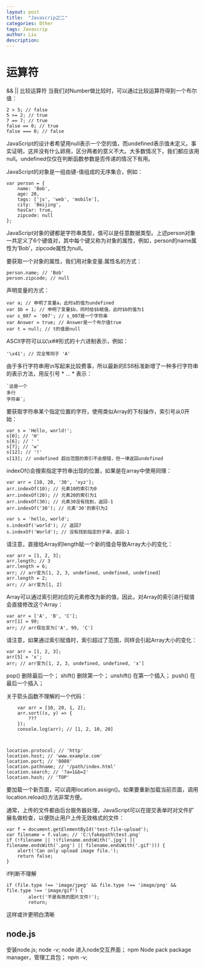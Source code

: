 ```yaml
---
layout: post
title:  "Javascrip之二"
categories: Other
tags: Javascrip
author: Liu
description: 
---
```


# 运算符

&&
||
比较运算符
当我们对Number做比较时，可以通过比较运算符得到一个布尔值：  

    2 > 5; // false
    5 >= 2; // true
    7 == 7; // true
    false == 0; // true
    false === 0; // false

JavaScript的设计者希望用null表示一个空的值，而undefined表示值未定义。事实证明，这并没有什么卵用，区分两者的意义不大。大多数情况下，我们都应该用null。undefined仅仅在判断函数参数是否传递的情况下有用。

JavaScript的对象是一组由键-值组成的无序集合，例如：

    var person = {
        name: 'Bob',
        age: 20,
        tags: ['js', 'web', 'mobile'],
        city: 'Beijing',
        hasCar: true,
        zipcode: null
    };

JavaScript对象的键都是字符串类型，值可以是任意数据类型。上述person对象一共定义了6个键值对，其中每个键又称为对象的属性，例如，person的name属性为'Bob'，zipcode属性为null。

要获取一个对象的属性，我们用对象变量.属性名的方式：

    person.name; // 'Bob'
    person.zipcode; // null

声明变量的方式：

    var a; // 申明了变量a，此时a的值为undefined
    var $b = 1; // 申明了变量$b，同时给$b赋值，此时$b的值为1
    var s_007 = '007'; // s_007是一个字符串
    var Answer = true; // Answer是一个布尔值true
    var t = null; // t的值是null

ASCII字符可以以\x##形式的十六进制表示，例如：

    '\x41'; // 完全等同于 'A'

由于多行字符串用\n写起来比较费事，所以最新的ES6标准新增了一种多行字符串的表示方法，用反引号 * ... * 表示：

    `这是一个
    多行
    字符串`;

要获取字符串某个指定位置的字符，使用类似Array的下标操作，索引号从0开始：

    var s = 'Hello, world!';
    s[0]; // 'H'
    s[6]; // ' '
    s[7]; // 'w'
    s[12]; // '!'
    s[13]; // undefined 超出范围的索引不会报错，但一律返回undefined

indexOf()会搜索指定字符串出现的位置，如果是在array中使用同理：

    var arr = [10, 20, '30', 'xyz'];
    arr.indexOf(10); // 元素10的索引为0
    arr.indexOf(20); // 元素20的索引为1
    arr.indexOf(30); // 元素30没有找到，返回-1
    arr.indexOf('30'); // 元素'30'的索引为2

    var s = 'hello, world';
    s.indexOf('world'); // 返回7
    s.indexOf('World'); // 没有找到指定的子串，返回-1

请注意，直接给Array的length赋一个新的值会导致Array大小的变化：

    var arr = [1, 2, 3];
    arr.length; // 3
    arr.length = 6;
    arr; // arr变为[1, 2, 3, undefined, undefined, undefined]
    arr.length = 2;
    arr; // arr变为[1, 2]

Array可以通过索引把对应的元素修改为新的值，因此，对Array的索引进行赋值会直接修改这个Array：

    var arr = ['A', 'B', 'C'];
    arr[1] = 99;
    arr; // arr现在变为['A', 99, 'C']

请注意，如果通过索引赋值时，索引超过了范围，同样会引起Array大小的变化：

    var arr = [1, 2, 3];
    arr[5] = 'x';
    arr; // arr变为[1, 2, 3, undefined, undefined, 'x']

pop() 删除最后一个；
shift() 删除第一个；
unshift() 在第一个插入；
push() 在最后一个插入；  

关于箭头函数不理解的一个代码：

        var arr = [10, 20, 1, 2];
        arr.sort((x, y) => {
            ???
        });
        console.log(arr); // [1, 2, 10, 20]



    location.protocol; // 'http'
    location.host; // 'www.example.com'
    location.port; // '8080'
    location.pathname; // '/path/index.html'
    location.search; // '?a=1&b=2'
    location.hash; // 'TOP'

要加载一个新页面，可以调用location.assign()。如果要重新加载当前页面，调用location.reload()方法非常方便。

通常，上传的文件都由后台服务器处理，JavaScript可以在提交表单时对文件扩展名做检查，以便防止用户上传无效格式的文件：

    var f = document.getElementById('test-file-upload');
    var filename = f.value; // 'C:\fakepath\test.png'
    if (!filename || !(filename.endsWith('.jpg') || filename.endsWith('.png') || filename.endsWith('.gif'))) {
        alert('Can only upload image file.');
        return false;
    }

if判断不理解  

    if (file.type !== 'image/jpeg' && file.type !== 'image/png' && file.type !== 'image/gif') {
            alert('不是有效的图片文件!');
            return;

这样或许更明白清晰  

## node.js

安装node.js;
node -v;
node 进入node交互界面；
npm Node pack package manager，管理工具包；
npm -v;



